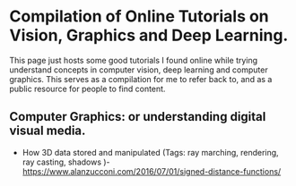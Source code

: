 # Compilation of Online Tutorials on Vision, Graphics and Deep Learning.

This page just hosts some good tutorials I found online while trying understand concepts in computer vision, deep learning and computer graphics. This serves as a compilation for me to refer back to, and as a public resource for people to find content.

## Computer Graphics: or understanding digital visual media.

- How 3D data stored and manipulated (Tags: ray marching, rendering, ray casting, shadows
)- https://www.alanzucconi.com/2016/07/01/signed-distance-functions/
